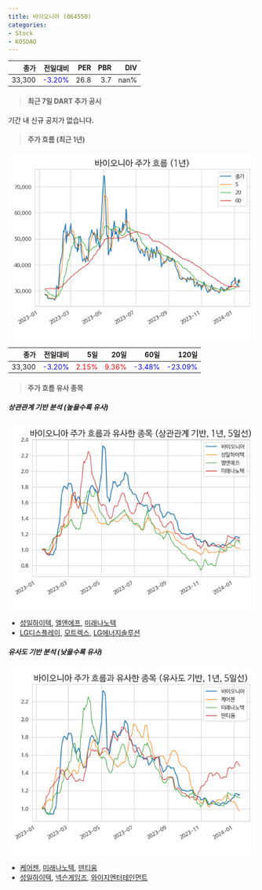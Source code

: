 ```yaml
---
title: 바이오니아 (064550)
categories:
- Stock
- KOSDAQ
---
```


|종가|전일대비|PER|PBR|DIV|
|---:|-------:|--:|--:|--:|
|33,300|<span style="color: blue">-3.20%</span>|26.8|3.7|nan%|

<!-- more -->

> #### 최근 7일 DART 추가 공시

기간 내 신규 공지가 없습니다.

> #### 주가 흐름 (최근 1년)

![064550](/assets/images/stock/064550.png)

|종가|전일대비|5일|20일|60일|120일|
|---:|-------:|--:|---:|---:|----:|
|33,300|<span style="color: blue">-3.20%</span>|<span style="color: red">2.15%</span>|<span style="color: red">9.36%</span>|<span style="color: blue">-3.48%</span>|<span style="color: blue">-23.09%</span>|

> #### 주가 흐름 유사 종목

##### 상관관계 기반 분석 (높을수록 유사)
![064550](/assets/images/stock/064550_corr.png)
- [성일하이텍](/365340/), [엘앤에프](/066970/), [미래나노텍](/095500/)
- [LG디스플레이](/034220/), [모트렉스](/118990/), [LG에너지솔루션](/373220/)

##### 유사도 기반 분석 (낮을수록 유사)	
![064550](/assets/images/stock/064550_sim.png)
- [케어젠](/214370/), [미래나노텍](/095500/), [덴티움](/145720/)
- [성일하이텍](/365340/), [넥슨게임즈](/225570/), [와이지엔터테인먼트](/122870/)